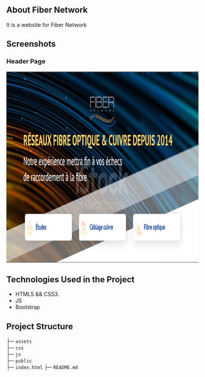 ## About Fiber Network
It is a website for Fiber Network

## Screenshots
### Header Page 
<img src="https://github.com/MedjadjiAbdelkadir/Fiber-Network/blob/main/public/Screenshots/Screenshot_Header.png" width="100%" height="500">

## Technologies Used in the Project 

- HTML5 && CSS3.
- JS
- Bootstrap

## Project Structure 
├─ `assets` \
├─ `css` \
├─ `js` \
├─ `public` \
├─ `index.html`
├─ `README.md`


